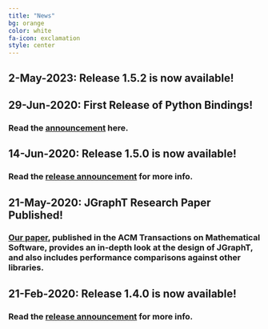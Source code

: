 ```yaml
---
title: "News"
bg: orange
color: white
fa-icon: exclamation
style: center
---
```

## **2-May-2023:**  Release 1.5.2 is now available!

## **29-Jun-2020:**  First Release of Python Bindings!
### Read the [announcement](https://medium.com/@dimitrios.michail/announcing-the-python-bindings-of-jgrapht-918d0cf386de) here.

## **14-Jun-2020:**  Release 1.5.0 is now available!
### Read the [release announcement](https://sourceforge.net/p/jgrapht/news/2020/06/jgrapht-version-150-released/) for more info.

## **21-May-2020:**  JGraphT Research Paper Published!
### [Our paper](https://dl.acm.org/doi/10.1145/3381449), published in the ACM Transactions on Mathematical Software, provides an in-depth look at the design of JGraphT, and also includes performance comparisons against other libraries.

## **21-Feb-2020:**  Release 1.4.0 is now available!
### Read the [release announcement](https://sourceforge.net/p/jgrapht/news/2020/02/jgrapht-version-140-released/) for more info.

